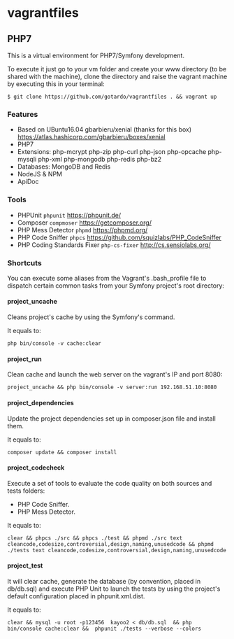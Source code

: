 # vagrantfiles

## PHP7
This is a virtual environment for PHP7/Symfony development.

To execute it just go to your vm folder and create your www directory (to be shared with the machine), clone the directory and raise the vagrant machine by executing this in your terminal:
```
$ git clone https://github.com/gotardo/vagrantfiles . && vagrant up
```
### Features
- Based on UBuntu16.04 gbarbieru/xenial (thanks for this box) <https://atlas.hashicorp.com/gbarbieru/boxes/xenial>
- PHP7
- Extensions: php-mcrypt php-zip php-curl php-json php-opcache php-mysqli php-xml php-mongodb php-redis php-bz2
- Databases: MongoDB and Redis
- NodeJS & NPM
- ApiDoc

### Tools
- PHPUnit ```phpunit``` https://phpunit.de/
- Composer ```compmoser``` https://getcomposer.org/
- PHP Mess Detector ```phpmd``` https://phpmd.org/
- PHP Code Sniffer ```phpcs``` https://github.com/squizlabs/PHP_CodeSniffer
- PHP Coding Standards Fixer ```php-cs-fixer``` http://cs.sensiolabs.org/

### Shortcuts

You can execute some aliases from the Vagrant's .bash_profile file to dispatch certain common tasks from your Symfony project's root directory: 

#### project_uncache
Cleans project's cache by using the Symfony's command.

It equals to:
```
php bin/console -v cache:clear
```

#### project_run
Clean cache and launch the web server on the vagrant's IP and port 8080:
```
project_uncache && php bin/console -v server:run 192.168.51.10:8080
```

#### project_dependencies 
Update the project dependencies set up in composer.json file and install them.

It equals to:
```
composer update && composer install
```

#### project_codecheck
Execute a set of tools to evaluate the code quality on both sources and tests folders:
- PHP Code Sniffer.
- PHP Mess Detector.

It equals to:
```
clear && phpcs ./src && phpcs ./test && phpmd ./src text cleancode,codesize,controversial,design,naming,unusedcode && phpmd ./tests text cleancode,codesize,controversial,design,naming,unusedcode
```

#### project_test
It will clear cache, generate the database (by convention, placed in db/db.sql) and execute PHP Unit to launch the tests by using the project's default configuration placed in phpunit.xml.dist.

It equals to:
```
clear && mysql -u root -p123456  kayoo2 < db/db.sql  && php bin/console cache:clear &&  phpunit ./tests --verbose --colors
```
